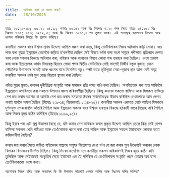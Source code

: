 ```yaml
---
title:  অধিকাৰ কৰা নে ধ্বংস কৰা?
date:   28/10/2025
---
```


`যাত্ৰাঃ ২৩:২৮-৩০; ৩৩:২; ৩৪:১১; গণনাঃ ৩৩:৫২ আৰু দ্বিঃ বিৱৰণঃ ৭:২০ পদৰ সৈতে যাত্ৰাঃ ৩৪:১৩; দ্বিঃ বিৱৰণঃ ৭:৫; ৯:৩; ১২:২,৩; আৰু দ্বিঃ বিৱৰণঃ ৩১:৩,৪ পদ তুলনা কৰক। এই পদসমূহে জয়লাভৰ উদ্দেশ্য আৰু ধ্বংসৰ পৰিসৰৰ বিষয়ে কি প্ৰকাশ কৰিছে?`

কনানীয়া সকলৰ বাবে ঈশ্বৰৰ প্ৰথম উদ্দেশ্য আছিল ধ্বংস কৰা নহয়, কিন্তু তেওঁবিলাকৰ নিজৰ অধিকাৰ কাঢ়ি লোৱা। জয় লাভ কৰা যুদ্ধত ইস্ৰায়েল কেনেকৈ জড়িত হ’বলগীয়া হৈছিল সেই বিষয়ে বৰ্ণনা কৰা অংশ সমূহৰ পৰীক্ষাত প্ৰতিজ্ঞাৰ দেশত থকা লোক সকলৰ বিৰুদ্ধে অধিকাৰ কৰা, বহিষ্কাৰ আৰু অপচয়ৰ বিষয়ে কোৱা শব্দ ব্যৱহাৰ কৰা হৈছিল। ধ্বংস প্ৰকাশ কৰা আৰু ইস্ৰায়েলক কাৰ্যৰ বিষয়বস্তু হিচাবে লোৱা শব্দৰ দ্বিতীয় গোটটোৱে বেছি ভাগেই নিজীৰ্ৱ বস্তুক বুজায়, যেনে পৌত্তলিক উপাসনাৰ সামগ্ৰী আৰু ধ্বংসৰ বাবে নিবেদিত বস্তু। স্পষ্ট ভাৱে মূৰ্ত্তিপূজা সেৱা-পূজাৰ স্থান আৰু বেদী সমূহ কনানীয়া সকলৰ ধৰ্মৰ মূল কেন্দ্ৰ হিচাবে স্থাপন কৰা হৈছিল।

পবিত্ৰ যুদ্ধৰ মূলতঃ কনানৰ দুনীৰ্তিগ্ৰস্ত সংস্কৃতি আৰু সমাজৰ প্ৰতি লক্ষ্য ৰাখি কৰা হৈছিল। অপবিত্ৰতাৰ পৰা হাত সাৰিবলৈ ইস্ৰায়েলে অপবিত্ৰতা কৰা সকলো উপাদান ধ্বংস কৰিবলগীয়া হৈছিল। কিন্তু কনানৰ সকলো বাসিন্দা আৰু যিসকল ব্যক্তিয়ে দেশ জয় কৰাৰ আগেত বা আনকি দেশ জয় কৰাৰ সময়তো ঈশ্বৰৰ সাৰ্বভৌমত্বক স্বীকাৰ কৰিছিল তেওঁলোকে আন দেশত পলাই যাবলৈ সক্ষম হৈছিল (যিহোঃ ২:৯-১৪; বিচাৰকৰ্ত্তাঃ ১:২৪-২৬)। কনানীয়া সকলৰ একমাত্ৰ গোট আছিল যিসকলে দুৰ্গমযুক্ত নগৰবোৰলৈ আঁতৰি গৈছিল আৰু ইস্ৰায়েল সকলৰ বাবে ঈশ্বৰৰ ব্যৱস্থাৰ বিৰুদ্ধে হঠকাৰী ভাৱে বিদ্ৰোহ কৰি গৈছিল আৰু নিজৰ হৃদয় কঠিন কৰিছিল (যিহোঃ ১১:১৯,২০)।

কিন্তু ইয়াৰ পৰা এটা প্ৰশ্ন উত্থাপন হৈছে যে, যদি কনান দেশ অধিকাৰ কৰাৰ প্ৰকৃত উদ্দেশ্য আছিল তেন্তে কিয় সেই দেশৰ বাসিন্দা সকলক খেদি পঠিওৱা আৰু তেওঁলোকক ধ্বংস কৰা হোৱ নাছিল আৰু ইস্ৰায়েল সকলে ইমানবোৰ লোকক হত্যা কৰিবলগীয়া হৈছিল?

কনান জয় কৰাৰ সৈতে জড়িত বাইবেলৰ শাস্ত্ৰপদ সমূহৰ বিশ্লেষণত দেখা গ’ল যে জয় কৰাৰ মূল উদ্দেশ্যই কনানৰ লোক বিলাকৰ বিভাজনৰ ইংগিত দিছিল। কিন্তু মিচৰৰ ফৰেÌণৰ দৰে কনানীয়া সকলৰ অধিকাংশই নিজৰ হৃদয় কঠিন কৰি তুলিছিল আৰু সেইবাবেই সংস্কৃতিৰ সৈতে ইমানেই এক হৈ পৰিছিল যে তেওঁবিলাকৰ সংস্কৃতি ধ্বংস হোৱাৰ অৰ্থ হ’ল তেওঁবিলাককো ধ্বংস কৰা।

`আপোনাৰ নিজৰ চৰিত্ৰ আৰু অভ্যাসৰ কি কি উপাদান আঁতৰাই পেলাব লাগিব আৰু নিঃশেষ কৰিব লাগিব?`